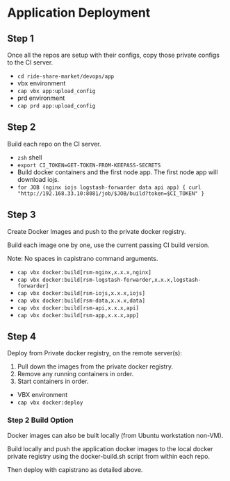 # Application Deployment

## Step 1

Once all the repos are setup with their configs, copy those private configs to the CI server.

- `cd ride-share-market/devops/app`
- vbx environment
- `cap vbx app:upload_config`
- prd environment
- `cap prd app:upload_config`
 
## Step 2

Build each repo on the CI server.

- `zsh` shell
- `export CI_TOKEN=GET-TOKEN-FROM-KEEPASS-SECRETS`
- Build docker containers and the first node app. The first node app will download iojs.
- `for JOB (nginx iojs logstash-forwarder data api app) { curl "http://192.168.33.10:8081/job/$JOB/build?token=$CI_TOKEN" }`

## Step 3

Create Docker Images and push to the private docker registry.

Build each image one by one, use the current passing CI build version.

Note: No spaces in capistrano command arguments.

- `cap vbx docker:build[rsm-nginx,x.x.x,nginx]` 
- `cap vbx docker:build[rsm-logstash-forwarder,x.x.x,logstash-forwarder]` 
- `cap vbx docker:build[rsm-iojs,x.x.x,iojs]` 
- `cap vbx docker:build[rsm-data,x.x.x,data]` 
- `cap vbx docker:build[rsm-api,x.x.x,api]` 
- `cap vbx docker:build[rsm-app,x.x.x,app]` 

## Step 4

Deploy from Private docker registry, on the remote server(s):
 
1. Pull down the images from the private docker registry.
2. Remove any running containers in order.
3. Start containers in order.

- VBX environment
- `cap vbx docker:deploy`

### Step 2 Build Option

Docker images can also be built locally (from Ubuntu workstation non-VM).

Build locally and push the application docker images to the local docker private registry
using the docker-build.sh script from within each repo.

Then deploy with capistrano as detailed above.
